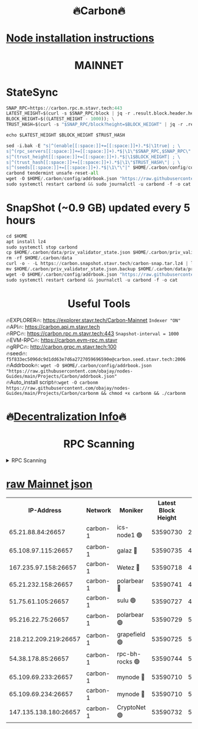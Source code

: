 <h1 align="center"> 🔥Carbon🔥</h1>

[Node installation instructions](https://github.com/obajay/nodes-Guides/tree/main/Projects/Carbon)
=
<h1 align="center"> MAINNET</h1>

# StateSync
```python
SNAP_RPC=https://carbon.rpc.m.stavr.tech:443
LATEST_HEIGHT=$(curl -s $SNAP_RPC/block | jq -r .result.block.header.height); \
BLOCK_HEIGHT=$((LATEST_HEIGHT - 1000)); \
TRUST_HASH=$(curl -s "$SNAP_RPC/block?height=$BLOCK_HEIGHT" | jq -r .result.block_id.hash)

echo $LATEST_HEIGHT $BLOCK_HEIGHT $TRUST_HASH

sed -i.bak -E "s|^(enable[[:space:]]+=[[:space:]]+).*$|\1true| ; \
s|^(rpc_servers[[:space:]]+=[[:space:]]+).*$|\1\"$SNAP_RPC,$SNAP_RPC\"| ; \
s|^(trust_height[[:space:]]+=[[:space:]]+).*$|\1$BLOCK_HEIGHT| ; \
s|^(trust_hash[[:space:]]+=[[:space:]]+).*$|\1\"$TRUST_HASH\"| ; \
s|^(seeds[[:space:]]+=[[:space:]]+).*$|\1\"\"|" $HOME/.carbon/config/config.toml
carbond tendermint unsafe-reset-all
wget -O $HOME/.carbon/config/addrbook.json "https://raw.githubusercontent.com/obajay/nodes-Guides/main/Projects/Carbon/addrbook.json"
sudo systemctl restart carbond && sudo journalctl -u carbond -f -o cat
```
# SnapShot (~0.9 GB) updated every 5 hours
```python
cd $HOME
apt install lz4
sudo systemctl stop carbond
cp $HOME/.carbon/data/priv_validator_state.json $HOME/.carbon/priv_validator_state.json.backup
rm -rf $HOME/.carbon/data
curl -o - -L https://carbon.snapshot.stavr.tech/carbon-snap.tar.lz4 | lz4 -c -d - | tar -x -C $HOME/.carbon --strip-components 2
mv $HOME/.carbon/priv_validator_state.json.backup $HOME/.carbon/data/priv_validator_state.json
wget -O $HOME/.carbon/config/addrbook.json "https://raw.githubusercontent.com/obajay/nodes-Guides/main/Projects/Carbon/addrbook.json"
sudo systemctl restart carbond && journalctl -u carbond -f -o cat
```

 <h1 align="center"> Useful Tools</h1>

🔥EXPLORER🔥:     https://explorer.stavr.tech/Carbon-Mainnet        `Indexer "ON"` \
🔥API🔥:          https://carbon.api.m.stavr.tech \
🔥RPC🔥:          https://carbon.rpc.m.stavr.tech:443              `Snapshot-interval = 1000` \
🔥EVM-RPC🔥:      https://carbon.evm-rpc.m.stavr \
🔥gRPC🔥:         http://carbon.grpc.m.stavr.tech:100 \
🔥seed🔥:      `f5f833ec5096dc9d1dd63e7d6a2727059696590e@carbon.seed.stavr.tech:2006` \
🔥Addrbook🔥:  `wget -O $HOME/.carbon/config/addrbook.json "https://raw.githubusercontent.com/obajay/nodes-Guides/main/Projects/Carbon/addrbook.json"` \
🔥Auto_install script🔥:`wget -O carbonm https://raw.githubusercontent.com/obajay/nodes-Guides/main/Projects/Carbon/carbonm && chmod +x carbonm && ./carbonm`

🔥[Decentralization Info](https://github.com/obajay/StateSync-snapshots/tree/main/Projects/Carbon/Decentralization)🔥
=
<h1 align="center"> RPC Scanning</h1>

<details>
<summary>RPC Scanning</summary>

<h2 align="center"> We scan nodes in real time every 4 hours. And we provide the final result of RPC endpoints.
We cannot influence the operation of these nodes in any way. </h2>


```python
If Voting Power is higher than 0 --> then the Node is a validator of the network and may be subject to attack and be a potential threat to the chain.
```
```python
We marked such validators with a red symbol
```

</details>

[raw Mainnet json](https://rpc-check.carbonm.stavr.tech/carbonm/rpc-carbonm-result.json)
=


<table><tr><th>IP-Address</th><th>Network</th><th>Moniker</th><th>Latest Block Height</th><th>Earliest Block Height</th><th>Catching Up</th><th>Tx Index</th><th>Voting Power</th><th>Scan Time</th></tr><tr><td>65.21.88.84:26657</td><td>carbon-1</td><td>ics-node1 🟢</td><td>53590730</td><td>21164241</td><td>False</td><td>off</td><td>0</td><td>2024-02-12T19:20:51.646540832UTC</td></tr><tr><td>65.108.97.115:26657</td><td>carbon-1</td><td>galaz 🔴</td><td>53590735</td><td>47374001</td><td>False</td><td>on</td><td>11254534219</td><td>2024-02-12T19:21:00.538199579UTC</td></tr><tr><td>167.235.97.158:26657</td><td>carbon-1</td><td>Wetez 🔴</td><td>53590718</td><td>48067570</td><td>False</td><td>on</td><td>1343100434</td><td>2024-02-12T19:20:28.772062318UTC</td></tr><tr><td>65.21.232.158:26657</td><td>carbon-1</td><td>polarbear 🔴</td><td>53590741</td><td>48126001</td><td>False</td><td>on</td><td>10540496764</td><td>2024-02-12T19:21:11.099871832UTC</td></tr><tr><td>51.75.61.105:26657</td><td>carbon-1</td><td>sulu 🟢</td><td>53590727</td><td>48742001</td><td>False</td><td>on</td><td>0</td><td>2024-02-12T19:20:44.893584873UTC</td></tr><tr><td>95.216.22.75:26657</td><td>carbon-1</td><td>polarbear 🟢</td><td>53590729</td><td>52338001</td><td>False</td><td>on</td><td>0</td><td>2024-02-12T19:20:49.296774283UTC</td></tr><tr><td>218.212.209.219:26657</td><td>carbon-1</td><td>grapefield 🟢</td><td>53590725</td><td>52371001</td><td>False</td><td>on</td><td>0</td><td>2024-02-12T19:20:42.482575385UTC</td></tr><tr><td>54.38.178.85:26657</td><td>carbon-1</td><td>rpc-bh-rocks 🟢</td><td>53590744</td><td>53130001</td><td>False</td><td>on</td><td>0</td><td>2024-02-12T19:21:17.531960136UTC</td></tr><tr><td>65.109.69.233:26657</td><td>carbon-1</td><td>mynode 🔴</td><td>53590710</td><td>53160001</td><td>False</td><td>off</td><td>8765672653</td><td>2024-02-12T19:20:10.191170656UTC</td></tr><tr><td>65.109.69.234:26657</td><td>carbon-1</td><td>mynode 🔴</td><td>53590710</td><td>53160001</td><td>False</td><td>off</td><td>12825488439</td><td>2024-02-12T19:20:10.531999981UTC</td></tr><tr><td>147.135.138.180:26657</td><td>carbon-1</td><td>CryptoNet 🟢</td><td>53590732</td><td>53567001</td><td>False</td><td>on</td><td>0</td><td>2024-02-12T19:20:54.042747632UTC</td></tr></table>
